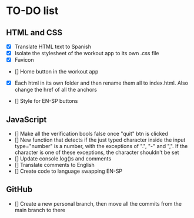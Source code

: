 # TO-DO list

## HTML and CSS
- [x] Translate HTML text to Spanish
- [x] Isolate the stylesheet of the workout app to its own .css file
- [x] Favicon
- [] Home button in the workout app
- [x] Each html in its own folder and then rename them all to index.html. Also change the
href of all the anchors
- [] Style for EN-SP buttons

## JavaScript
- [] Make all the verification bools false once "quit" btn is clicked
- [] New function that detects if the just typed character inside the input type="number"
is a number, with the exceptions of ".", "-" and ",". If the character is one of these
exceptions, the character shouldn't be set
- [] Update console.log()s and comments
- [] Translate comments to English
- [] Create code to language swapping EN-SP

## GitHub
- [] Create a new personal branch, then move all the commits from the main branch to there